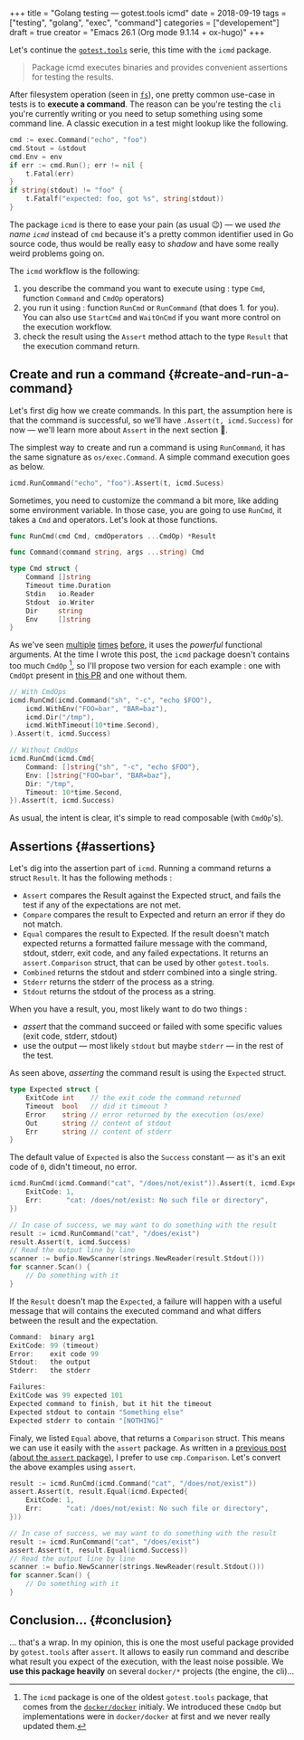 +++
title = "Golang testing — gotest.tools icmd"
date = 2018-09-19
tags = ["testing", "golang", "exec", "command"]
categories = ["developement"]
draft = true
creator = "Emacs 26.1 (Org mode 9.1.14 + ox-hugo)"
+++

Let's continue the [`gotest.tools`](https://gotest.tools) serie, this time with the `icmd` package.

> Package icmd executes binaries and provides convenient assertions for testing the results.

After filesystem operation (seen in [`fs`](/posts/2018-09-14-gotest-tools-fs/)), one pretty common use-case in tests is to
**execute a command**. The reason can be you're testing the `cli` you're currently writing or
you need to setup something using some command line. A classic execution in a test might
lookup like the following.

```go
cmd := exec.Command("echo", "foo")
cmd.Stout = &stdout
cmd.Env = env
if err := cmd.Run(); err != nil {
	t.Fatal(err)
}
if string(stdout) != "foo" {
	t.Fatalf("expected: foo, got %s", string(stdout))
}
```

The package `icmd` is there to ease your pain (as usual 😉) — we used _the name `icmd`_
instead of `cmd` because it's a pretty common identifier used in Go source code, thus
would be really easy to _shadow_ and have some really weird problems going on.

The `icmd` workflow is the following:

1.  you describe the command you want to execute using : type `Cmd`, function `Command` and
	`CmdOp` operators)
2.  you run it using : function `RunCmd` or `RunCommand` (that does 1. for you). You can
	also use `StartCmd` and `WaitOnCmd` if you want more control on the execution workflow.
3.  check the result using the `Assert` method attach to the type `Result` that the
	execution command return.


## Create and run a command {#create-and-run-a-command}

Let's first dig how we create commands. In this part, the assumption here is that the
command is successful, so we'll have `.Assert(t, icmd.Success)` for now — we'll learn more
about `Assert` in the next section 👼.

The simplest way to create and run a command is using `RunCommand`, it has the same
signature as `os/exec.Command`. A simple command execution goes as below.

```go
icmd.RunCommand("echo", "foo").Assert(t, icmd.Sucess)
```

Sometimes, you need to customize the command a bit more, like adding some environment
variable. In those case, you are going to use `RunCmd`, it takes a `Cmd` and operators.
Let's look at those functions.

```go
func RunCmd(cmd Cmd, cmdOperators ...CmdOp) *Result

func Command(command string, args ...string) Cmd

type Cmd struct {
	Command []string
	Timeout time.Duration
	Stdin   io.Reader
	Stdout  io.Writer
	Dir     string
	Env     []string
}
```

As we've seen [multiple](/posts/2017-01-01-go-testing-functionnal-builders/) [times](/posts/2018-08-16-gotest-tools-assertions/) [before](/posts/2018-09-14-gotest-tools-fs/), it uses the _powerful_ functional arguments. At the
time I wrote this post, the `icmd` package doesn't contains too much `CmdOp`&nbsp;[^fn:1], so I'll
propose two version for each example : one with `CmdOpt` present in [this PR](https://github.com/gotestyourself/gotest.tools/pull/122) and one
without them.

```go
// With CmdOps
icmd.RunCmd(icmd.Command("sh", "-c", "echo $FOO"),
	icmd.WithEnv("FOO=bar", "BAR=baz"),
	icmd.Dir("/tmp"),
	icmd.WithTimeout(10*time.Second),
).Assert(t, icmd.Success)

// Without CmdOps
icmd.RunCmd(icmd.Cmd{
	Command: []string{"sh", "-c", "echo $FOO"},
	Env: []string{"FOO=bar", "BAR=baz"},
	Dir: "/tmp",
	Timeout: 10*time.Second,
}).Assert(t, icmd.Success)
```

As usual, the intent is clear, it's simple to read composable (with `CmdOp`'s).


## Assertions {#assertions}

Let's dig into the assertion part of `icmd`. Running a command returns a struct
`Result`. It has the following methods :

-   `Assert` compares the Result against the Expected struct, and fails the test if any of
	the expectations are not met.
-   `Compare` compares the result to Expected and return an error if they do not match.
-   `Equal` compares the result to Expected. If the result doesn't match expected
	returns a formatted failure message with the command, stdout, stderr, exit code, and any
	failed expectations. It returns an `assert.Comparison` struct, that can be used by other
	`gotest.tools`.
-   `Combined` returns the stdout and stderr combined into a single string.
-   `Stderr` returns the stderr of the process as a string.
-   `Stdout` returns the stdout of the process as a string.

When you have a result, you, most likely want to do two things :

-   _assert_ that the command succeed or failed with some specific values (exit code,
	stderr, stdout)
-   use the output — most likely `stdout` but maybe `stderr` — in the rest of the test.

As seen above, _asserting_ the command result is using the `Expected` struct.

```go
type Expected struct {
	ExitCode int    // the exit code the command returned
	Timeout  bool   // did it timeout ?
	Error    string // error returned by the execution (os/exe)
	Out      string // content of stdout
	Err      string // content of stderr
}
```

The default value of `Expected` is also the `Success` constant — as it's an exit code of
`0`, didn't timeout, no error.

```go
icmd.RunCmd(icmd.Command("cat", "/does/not/exist")).Assert(t, icmd.Expected{
	ExitCode: 1,
	Err:      "cat: /does/not/exist: No such file or directory",
})

// In case of success, we may want to do something with the result
result := icmd.RunCommand("cat", "/does/exist")
result.Assert(t, icmd.Success)
// Read the output line by line
scanner := bufio.NewScanner(strings.NewReader(result.Stdout()))
for scanner.Scan() {
	// Do something with it
}
```

If the `Result` doesn't map the `Expected`, a failure will
happen with a useful message that will contains the executed command and what differs
between the result and the expectation.

```go
Command:  binary arg1
ExitCode: 99 (timeout)
Error:    exit code 99
Stdout:   the output
Stderr:   the stderr

Failures:
ExitCode was 99 expected 101
Expected command to finish, but it hit the timeout
Expected stdout to contain "Something else"
Expected stderr to contain "[NOTHING]"
```

Finaly, we listed `Equal` above, that returns a `Comparison` struct. This means we can use
it easily with the `assert` package. As written in a [previous post (about the `assert`
package)](/posts/2018-08-16-gotest-tools-assertions/), I prefer to use `cmp.Comparison`. Let's convert the above examples using `assert`.

```go
result := icmd.RunCmd(icmd.Command("cat", "/does/not/exist"))
assert.Assert(t, result.Equal(icmd.Expected{
	ExitCode: 1,
	Err:      "cat: /does/not/exist: No such file or directory",
}))

// In case of success, we may want to do something with the result
result := icmd.RunCommand("cat", "/does/exist")
assert.Assert(t, result.Equal(icmd.Success))
// Read the output line by line
scanner := bufio.NewScanner(strings.NewReader(result.Stdout()))
for scanner.Scan() {
	// Do something with it
}
```


## Conclusion… {#conclusion}

… that's a wrap. In my opinion, this is one the most useful package provided by
`gotest.tools` after `assert`. It allows to easily run command and describe what result
you expect of the execution, with the least noise possible. We **use this package heavily**
on several `docker/*` projects (the engine, the cli)…

[^fn:1]: The `icmd` package is one of the oldest `gotest.tools` package, that comes from the [`docker/docker`](https://github.com/docker/docker) initialy. We introduced these `CmdOp` but implementations were in `docker/docker` at first and we never really updated them.
